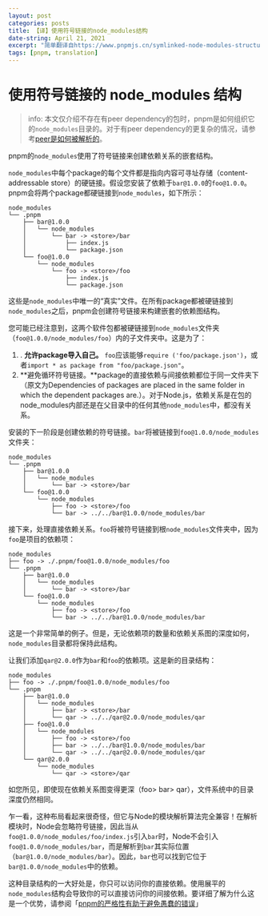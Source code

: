 ```yaml
---
layout: post
categories: posts
title: 【译】使用符号链接的node_modules结构
date-string: April 21, 2021
excerpt: "简单翻译自https://www.pnpmjs.cn/symlinked-node-modules-structure"
tags: [pnpm, translation]
---
```


# 使用符号链接的 node_modules 结构

>info: 本文仅介绍不存在有peer dependency的包时，pnpm是如何组织它的`node_modules`目录的。对于有peer dependency的更复杂的情况，请参考[peer是如何被解析的](https://www.pnpmjs.cn/how-peers-are-resolved)。



pnpm的`node_modules`使用了符号链接来创建依赖关系的嵌套结构。

`node_modules`中每个package的每个文件都是指向内容可寻址存储（content-addressable store）的硬链接。假设您安装了依赖于`bar@1.0.0`的`foo@1.0.0`。 pnpm会将两个package都硬链接到`node_modules`，如下所示：

```
node_modules
└── .pnpm
    ├── bar@1.0.0
    │   └── node_modules
    │       └── bar -> <store>/bar
    │           ├── index.js
    │           └── package.json
    └── foo@1.0.0
        └── node_modules
            └── foo -> <store>/foo
                ├── index.js
                └── package.json
```

这些是`node_modules`中唯一的“真实”文件。在所有package都被硬链接到`node_modules`之后，pnpm会创建符号链接来构建嵌套的依赖图结构。



您可能已经注意到，这两个软件包都被硬链接到`node_modules`文件夹（`foo@1.0.0/node_modules/foo`）内的子文件夹中。这是为了：


1. . **允许package导入自己。** `foo`应该能够`require ('foo/package.json')`，或者`import * as package from "foo/package.json"`。
2. **避免循环符号链接。**package的直接依赖与间接依赖都位于同一文件夹下（原文为Dependencies of packages are placed in the same folder in which the dependent packages are.）。对于Node.js，依赖关系是在包的node_modules内部还是在父目录中的任何其他`node_modules`中，都没有关系。



安装的下一阶段是创建依赖的符号链接。`bar`将被链接到`foo@1.0.0/node_modules`文件夹：

```
node_modules
└── .pnpm
    ├── bar@1.0.0
    │   └── node_modules
    │       └── bar -> <store>/bar
    └── foo@1.0.0
        └── node_modules
            ├── foo -> <store>/foo
            └── bar -> ../../bar@1.0.0/node_modules/bar
```

接下来，处理直接依赖关系。`foo`将被符号链接到根`node_modules`文件夹中，因为`foo`是项目的依赖项：

```
node_modules
├── foo -> ./.pnpm/foo@1.0.0/node_modules/foo
└── .pnpm
    ├── bar@1.0.0
    │   └── node_modules
    │       └── bar -> <store>/bar
    └── foo@1.0.0
        └── node_modules
            ├── foo -> <store>/foo
            └── bar -> ../../bar@1.0.0/node_modules/bar
```

这是一个非常简单的例子。但是，无论依赖项的数量和依赖关系图的深度如何，`node_modules`目录都将保持此结构。

让我们添加`qar@2.0.0`作为`bar`和`foo`的依赖项。这是新的目录结构：

```
node_modules
├── foo -> ./.pnpm/foo@1.0.0/node_modules/foo
└── .pnpm
    ├── bar@1.0.0
    │   └── node_modules
    │       ├── bar -> <store>/bar
    │       └── qar -> ../../qar@2.0.0/node_modules/qar
    ├── foo@1.0.0
    │   └── node_modules
    │       ├── foo -> <store>/foo
    │       ├── bar -> ../../bar@1.0.0/node_modules/bar
    │       └── qar -> ../../qar@2.0.0/node_modules/qar
    └── qar@2.0.0
        └── node_modules
            └── qar -> <store>/qar
```

如您所见，即使现在依赖关系图变得更深（foo> bar> qar），文件系统中的目录深度仍然相同。



乍一看，这种布局看起来很奇怪，但它与Node的模块解析算法完全兼容！在解析模块时，Node会忽略符号链接，因此当从`foo@1.0.0/node_modules/foo/index.js`引入`bar`时，Node不会引入`foo@1.0.0/node_modules/bar`，而是解析到`bar`其实际位置（`bar@1.0.0/node_modules/bar`）。因此，`bar`也可以找到它位于`bar@1.0.0/node_modules`中的依赖。

这种目录结构的一大好处是，你只可以访问你的直接依赖。使用展平的`node_modules`结构会导致你的可以直接访问你的间接依赖。要详细了解为什么这是一个优势，请参阅「[pnpm的严格性有助于避免愚蠢的错误](https://www.kochan.io/nodejs/pnpms-strictness-helps-to-avoid-silly-bugs.html)」

